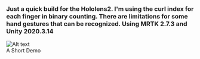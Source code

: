 ### Just a quick build for the Hololens2. I'm using the curl index for each finger in binary counting. There are limitations for some hand gestures that can be recognized.  Using MRTK 2.7.3 and Unity 2020.3.14

![Alt text](Demo/demo.gif)
<br/> A Short Demo

